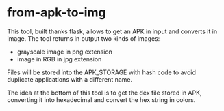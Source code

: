 # from-apk-to-img

This tool, built thanks flask, allows to get an APK in input and converts it in image. The tool returns in output two kinds of images:

- grayscale image in png extension
- image in RGB in jpg extension

Files will be stored into the APK_STORAGE with hash code to avoid duplicate applications with a different name.

The idea at the bottom of this tool is to get the dex file stored in APK, converting it into hexadecimal and convert the hex string in colors.
